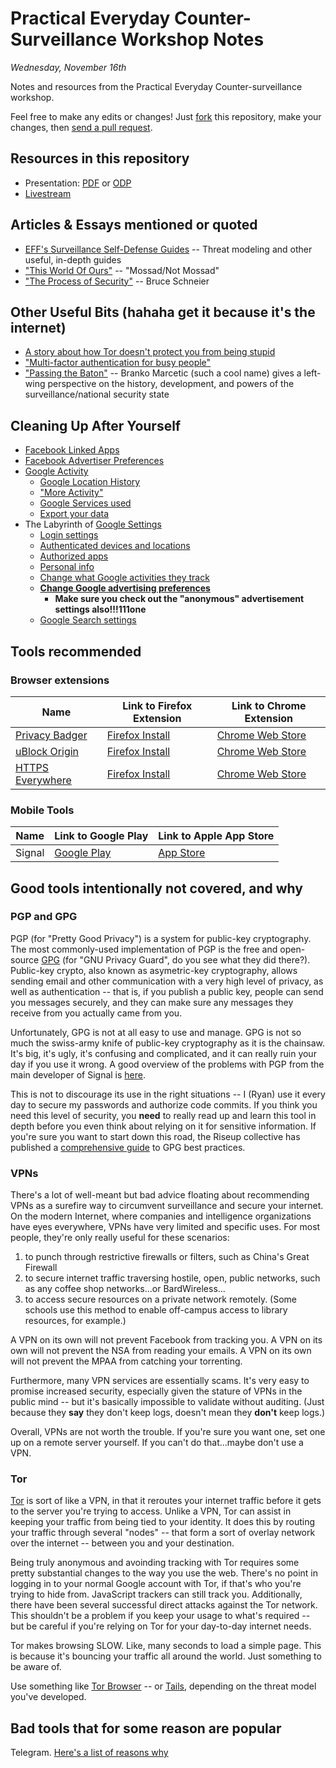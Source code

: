 # Practical Everyday Counter-Surveillance Workshop Notes
_Wednesday, November 16th_

Notes and resources from the Practical Everyday Counter-surveillance workshop.

Feel free to make any edits or changes! Just [fork](https://help.github.com/articles/fork-a-repo/) this repository, make your changes, then [send a pull request](https://help.github.com/articles/about-pull-requests/).

## Resources in this repository
* Presentation: [PDF](#) or [ODP](#) 
* [Livestream](https://www.youtube.com/watch?v=5_ayTCZnYjs)

## Articles & Essays mentioned or quoted

* [EFF's Surveillance Self-Defense Guides](https://ssd.eff.org/) -- Threat modeling and other useful, in-depth guides
* ["This World Of Ours"](https://scholar.harvard.edu/files/mickens/files/thisworldofours.pdf) -- "Mossad/Not Mossad"
* ["The Process of Security"](https://www.schneier.com/essays/archives/2000/04/the_process_of_secur.html) -- Bruce Schneier

## Other Useful Bits (hahaha get it because it's the internet)
* [A story about how Tor doesn't protect you from being stupid](http://www.dailydot.com/crime/tor-harvard-bomb-suspect/)
* ["Multi-factor authentication for busy people"](https://phiffer.org/writing/multi-factor-authentication-for-busy-people/)
* ["Passing the Baton"](https://www.jacobinmag.com/2016/11/donald-trump-barack-obama-surveillance-national-security-drones-foreign-policy/) -- Branko Marcetic (such a cool name) gives a left-wing perspective on the history, development, and powers of the surveillance/national security state

## Cleaning Up After Yourself
* [Facebook Linked Apps](https://www.facebook.com/settings?tab=applications)
* [Facebook Advertiser Preferences](https://www.facebook.com/ads/preferences/)
* [Google Activity](https://myactivity.google.com/myactivity)
  * [Google Location History](https://www.google.com/locationhistory)
  * ["More Activity"](https://myactivity.google.com/more-activity)
  * [Google Services used](https://myaccount.google.com/dashboard)
  * [Export your data](https://takeout.google.com/settings/takeout)
* The Labyrinth of [Google Settings](https://myaccount.google.com)
  * [Login settings](https://myaccount.google.com/security#signin)
  * [Authenticated devices and locations](https://myaccount.google.com/security#activity)
  * [Authorized apps](https://myaccount.google.com/security#connectedapps)
  * [Personal info](https://myaccount.google.com/privacy#personalinfo)
  * [Change what Google activities they track](https://myaccount.google.com/activitycontrols)
  * **[Change Google advertising preferences](https://www.google.com/settings/ads)**
    * **Make sure you check out the "anonymous" advertisement settings also!!!111one**
  * [Google Search settings](https://www.google.com/preferences)
  
  

## Tools recommended
### Browser extensions
| Name | Link to Firefox Extension | Link to Chrome Extension |
|---|---|---|
|[Privacy Badger](https://www.eff.org/privacybadger) | [Firefox Install](https://addons.mozilla.org/firefox/downloads/latest/privacy-badger-firefox/addon-506646-latest.xpi?src=dp-btn-primary)|[Chrome Web Store](https://chrome.google.com/webstore/detail/privacy-badger/pkehgijcmpdhfbdbbnkijodmdjhbjlgp?hl=en-US) |
|[uBlock Origin](https://github.com/gorhill/uBlock) | [Firefox Install](https://addons.mozilla.org/firefox/downloads/latest/ublock-origin/addon-607454-latest.xpi?src=dp-btn-primary) | [Chrome Web Store](https://chrome.google.com/webstore/detail/ublock-origin/cjpalhdlnbpafiamejdnhcphjbkeiagm) |
|[HTTPS Everywhere](https://www.eff.org/https-everywhere) | [Firefox Install](https://addons.mozilla.org/firefox/downloads/latest/https-everywhere/addon-229918-latest.xpi?src=ss) | [Chrome Web Store](https://chrome.google.com/webstore/detail/gcbommkclmclpchllfjekcdonpmejbdp) |

### Mobile Tools
| Name | Link to Google Play | Link to Apple App Store |
|---|---|---|
|Signal|[Google Play](https://play.google.com/store/apps/details?id=org.thoughtcrime.securesms)|[App Store](https://itunes.apple.com/us/app/signal-private-messenger/id874139669?mt=8)|

## Good tools intentionally not covered, and why
### PGP and GPG
PGP (for "Pretty Good Privacy") is a system for public-key cryptography. The most commonly-used implementation of PGP is the free and open-source [GPG](https://www.gnupg.org/) (for "GNU Privacy Guard", do you see what they did there?). 
Public-key crypto, also known as asymetric-key cryptography, allows sending email and other communication with a very high level of privacy, as well as authentication -- that is, if you publish a public key, people can send you messages securely, and they can make sure any messages they receive from you actually came from you.

Unfortunately, GPG is not at all easy to use and manage. GPG is not so much the swiss-army knife of public-key cryptography as it is the chainsaw. It's big, it's ugly, it's confusing and complicated, and it can really ruin your day if you use it wrong. A good overview of the problems with PGP from the main developer of Signal is [here](https://moxie.org/blog/gpg-and-me/).

This is not to discourage its use in the right situations -- I (Ryan) use it every day to secure my passwords and authorize code commits. If you think you need this level of security, you **need** to really read up and learn this tool in depth before you even think about relying on it for sensitive information. If you're sure you want to start down this road, the Riseup collective has published a [comprehensive guide](https://riseup.net/en/security/message-security/openpgp/best-practices) to GPG best practices.

### VPNs
There's a lot of well-meant but bad advice floating about recommending VPNs as a surefire way to circumvent surveillance and secure your internet. On the modern Internet, where companies and intelligence organizations have eyes everywhere, VPNs have very limited and specific uses. For most people, they're only really useful for these scenarios: 

1. to punch through restrictive firewalls or filters, such as China's Great Firewall
2. to secure internet traffic traversing hostile, open, public networks, such as any coffee shop networks...or BardWireless...
3. to access secure resources on a private network remotely. (Some schools use this method to enable off-campus access to library resources, for example.)

A VPN on its own will not prevent Facebook from tracking you. A VPN on its own will not prevent the NSA from reading your emails.
A VPN on its own will not prevent the MPAA from catching your torrenting.

Furthermore, many VPN services are essentially scams. It's very easy to promise increased security, especially given the stature of VPNs in the public mind -- but it's basically impossible to validate without auditing. (Just because they **say** they don't keep logs, doesn't mean they **don't** keep logs.)

Overall, VPNs are not worth the trouble. If you're sure you want one, set one up on a remote server yourself. If you can't do that...maybe don't use a VPN.

### Tor
[Tor](https://www.torproject.org/) is sort of like a VPN, in that it reroutes your internet traffic before it gets to the server you're trying to access. Unlike a VPN, Tor can assist in keeping your traffic from being tied to your identity. It does this by routing your traffic through several "nodes" -- that form a sort of overlay network over the internet -- between you and your destination.

Being truly anonymous and avoinding tracking with Tor requires some pretty substantial changes to the way you use the web. There's no point in logging in to your normal Google account with Tor, if that's who you're trying to hide from. JavaScript trackers can still track you. Additionally, there have been several successful direct attacks against the Tor network. This shouldn't be a problem if you keep your usage to what's required -- but be careful if you're relying on Tor for your day-to-day internet needs.

Tor makes browsing SLOW. Like, many seconds to load a simple page. This is because it's bouncing your traffic all around the world. Just something to be aware of.

Use something like [Tor Browser](https://www.torproject.org/projects/torbrowser.html.en) -- or [Tails](https://tails.boum.org/), depending on the threat model you've developed.

## Bad tools that for some reason are popular
Telegram. [Here's a list of reasons why](http://www.theregister.co.uk/2015/11/23/homebrew_crypto_in_telegram_app/)

